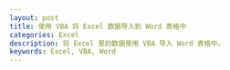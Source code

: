 ```yaml
---
layout: post
title: 使用 VBA 将 Excel 数据导入到 Word 表格中
categories: Excel
description: 将 Excel 里的数据使用 VBA 导入 Word 表格中。
keywords: Excel, VBA, Word
---
```



